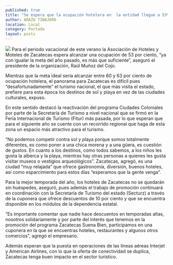 ```yaml
---
published: true
title: "Se espera que la ocupación hotelera en  la entidad llegue a 53%: Raúl Muñoz"
author: ARAZU TINAJERO
location: Local
category: Portada
layout: posts
---
```


![](http://i.imgur.com/99PjH3Km.jpg)
Para el periodo vacacional de este verano la Asociación de Hoteles y Moteles de Zacatecas espera alcanzar una ocupación de 53 por ciento, “ya con igualar la meta del año pasado, es más que suficiente”, aseguró el presidente de la organización, Raúl Muñoz del Cojo.

Mientras que la meta ideal sería alcanzar entre 60 y 63 por ciento de ocupación hotelera, el panorama para Zacatecas es difícil pues “desafortunadamente” el turismo nacional, el que más visita el estado, prefiere para esta época los destinos de sol y playa en vez de las ciudades culturales, expuso.

En este sentido destacó la reactivación del programa Ciudades Coloniales por parte de la Secretaría de Turismo a nivel nacional que se firmó en la Feria Internacional de Turismo (Fitur) más pasada, por lo que esperan que para el siguiente año se cuente con un recorrido regional que haga de esta zona un espacio más atractivo para el turismo.

“No podemos competir contra sol y playa porque somos totalmente diferentes, es como poner a una chica morena y a una güera, es cuestión de gustos. En cuanto a los destinos, como todos sabemos, a los niños les gusta la alberca y la playa, mientras hay otras personas a quienes les gusta visitar museos o vestigios arqueológicos”.
Zacatecas, agregó, es una ciudad “muy relajada” que ofrece gastronomía, diversión, buenos hoteles, así como esparcimiento para estos días “esperamos que la gente venga”.

Para la mejor temporada del año, los hoteles de Zacatecas no se quedarán sin huéspedes, aseguró, pues además el trabajo de promoción continuará en coordinación con la Secretaría de Turismo del estado (Secturz) a través de la cuponera que ofrece descuentos de 10 por ciento y que se encuentra disponible en los módulos de la dependencia estatal.

“Es importante comentar que nadie hace descuentos en temporadas altas, nosotros solidariamente y por parte del interés que tenemos en la promoción del programa Zacatecas Suena Bien, participamos en una cuponera en la que se encuentras hoteles, restaurantes y algunos otros comercios”, agregó el empresario.

Además esperan que la puesta en operaciones de las líneas aéreas Interjet y American Airlines, con lo que la oferta de conectividad se duplica, Zacatecas tenga buen impacto en el sector turístico.
